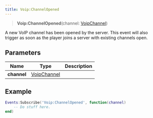 ```yaml
---
title: Voip:ChannelOpened
---
```


> **Voip:ChannelOpened**(channel: [VoipChannel](/vext/ref/client/type/voipchannel))

A new VoIP channel has been opened by the server. This event will also trigger as soon as the player joins a server with existing channels open.

## Parameters

| Name | Type | Description |
| ---- | ---- | ----------- |
| **channel** | [VoipChannel](/vext/ref/client/type/voipchannel) |  |

## Example

```lua
Events:Subscribe('Voip:ChannelOpened', function(channel)
    -- Do stuff here.
end)
```
